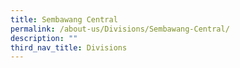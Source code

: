 ```yaml
---
title: Sembawang Central
permalink: /about-us/Divisions/Sembawang-Central/
description: ""
third_nav_title: Divisions
---
```


